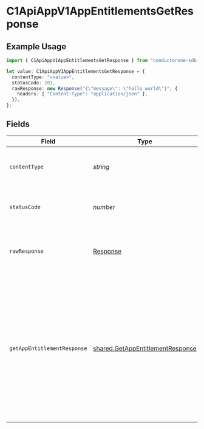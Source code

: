 # C1ApiAppV1AppEntitlementsGetResponse

## Example Usage

```typescript
import { C1ApiAppV1AppEntitlementsGetResponse } from "conductorone-sdk-typescript/sdk/models/operations";

let value: C1ApiAppV1AppEntitlementsGetResponse = {
  contentType: "<value>",
  statusCode: 201,
  rawResponse: new Response("{\"message\": \"hello world\"}", {
    headers: { "Content-Type": "application/json" },
  }),
};
```

## Fields

| Field                                                                                                                                                                        | Type                                                                                                                                                                         | Required                                                                                                                                                                     | Description                                                                                                                                                                  |
| ---------------------------------------------------------------------------------------------------------------------------------------------------------------------------- | ---------------------------------------------------------------------------------------------------------------------------------------------------------------------------- | ---------------------------------------------------------------------------------------------------------------------------------------------------------------------------- | ---------------------------------------------------------------------------------------------------------------------------------------------------------------------------- |
| `contentType`                                                                                                                                                                | *string*                                                                                                                                                                     | :heavy_check_mark:                                                                                                                                                           | HTTP response content type for this operation                                                                                                                                |
| `statusCode`                                                                                                                                                                 | *number*                                                                                                                                                                     | :heavy_check_mark:                                                                                                                                                           | HTTP response status code for this operation                                                                                                                                 |
| `rawResponse`                                                                                                                                                                | [Response](https://developer.mozilla.org/en-US/docs/Web/API/Response)                                                                                                        | :heavy_check_mark:                                                                                                                                                           | Raw HTTP response; suitable for custom response parsing                                                                                                                      |
| `getAppEntitlementResponse`                                                                                                                                                  | [shared.GetAppEntitlementResponse](../../../sdk/models/shared/getappentitlementresponse.md)                                                                                  | :heavy_minus_sign:                                                                                                                                                           | The get app entitlement response returns an entitlement view containing paths in the expanded array for the objects expanded as indicated by the expand mask in the request. |
